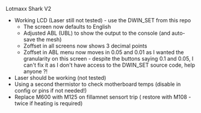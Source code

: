 Lotmaxx Shark V2


* Working LCD (Laser still not tested) - use the DWIN_SET from this repo
    * The screen now defaults to English
    * Adjusted ABL (UBL) to show the output to the console (and auto-save the mesh)
    * Zoffset in all screens now shows 3 decimal points
    * Zoffset in ABL menu now moves in 0.05 and 0.01 as I wanted the granularity on this screen - despite the buttons saying 0.1 and 0.05, I can't fix it as I don't have access to the DWIN_SET source code, help anyone ?!
* Laser should be working (not tested)
* Using a second thermistor to check motherboard temps (disable in config or pins if not needed!)
* Replace M600 with M125 on fillamnet sensort trip ( restore with M108 - twice if heating is required)
